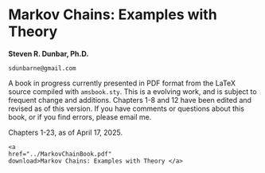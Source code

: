 Markov Chains: Examples with Theory
===================================

**Steven R. Dunbar, Ph.D.**

`sdunbarne@gmail.com`

A book in progress currently presented in PDF format from the LaTeX
source compiled with `amsbook.sty`.  This is a evolving work, and is
subject to frequent change and additions.  Chapters 1-8 and 12 have been
edited and revised as of this version.  If you have comments or
questions about this book, or if you find errors, please email me.

Chapters 1-23, as of April 17, 2025.

~~~
<a
href="../MarkovChainBook.pdf"
download>Markov Chains: Examples with Theory </a> 

~~~
